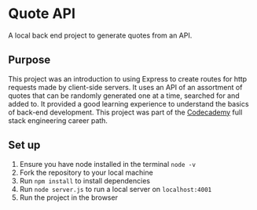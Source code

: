 # Quote API

A local back end project to generate quotes from an API.

## Purpose

This project was an introduction to using Express to create routes for http requests made by client-side servers. It uses an API of an assortment of quotes that can be randomly generated one at a time, searched for and added to. It provided a good learning experience to understand the basics of back-end development. This project was part of the [Codecademy](https://www.codecademy.com) full stack engineering career path.

## Set up

1. Ensure you have node installed in the terminal `node -v`
1. Fork the repository to your local machine
1. Run `npm install` to install dependencies
1. Run `node server.js` to run a local server on `localhost:4001`
1. Run the project in the browser
